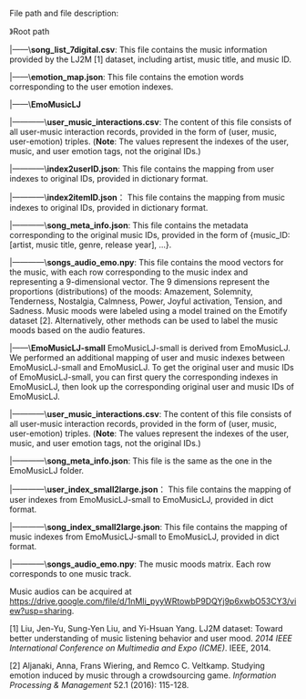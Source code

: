 
File path and file description:

》Root path

|——\\**song_list_7digital.csv**:  This file contains the music information provided by the LJ2M [1] dataset, including artist, music title, and music ID.

|——\\**emotion_map.json**:  This file contains the emotion words corresponding to the user emotion indexes.

|——\\**EmoMusicLJ**

|————\\**user_music_interactions.csv**: The content of this file consists of all user-music interaction records, provided in the form of (user, music, user-emotion) triples. (**Note**: The values represent the indexes of the user, music, and user emotion tags, not the original IDs.)

|————\\**index2userID.json**: This file contains the mapping from user indexes to original IDs, provided in dictionary format.

|————\\**index2itemID.json**： This file contains the mapping from music indexes to original IDs, provided in dictionary format.

|————\\**song_meta_info.json**:  This file contains the metadata corresponding to the original music IDs, provided in the form of {music_ID: [artist, music title, genre, release year], ...}.

|————\\**songs_audio_emo.npy**: This file contains the mood vectors for the music, with each row corresponding to the music index and representing a 9-dimensional vector. The 9 dimensions represent the proportions (distributions) of the moods: Amazement, Solemnity, Tenderness, Nostalgia, Calmness, Power, Joyful activation, Tension, and Sadness.     Music moods were labeled using a model trained on the Emotify dataset [2]. Alternatively, other methods can be used to label the music moods based on the audio features.

|——\\**EmoMusicLJ-small**
EmoMusicLJ-small is derived from EmoMusicLJ. We performed an additional mapping of user and music indexes between EmoMusicLJ-small and EmoMusicLJ. To get the original user and music IDs of EmoMusicLJ-small, you can first query the corresponding indexes in EmoMusicLJ, then look up the corresponding original user and music IDs of EmoMusicLJ.

|————\\**user_music_interactions.csv**: The content of this file consists of all user-music interaction records, provided in the form of (user, music, user-emotion) triples. (**Note**: The values represent the indexes of the user, music, and user emotion tags, not the original IDs.)

|————\\**song_meta_info.json**: This file is the same as the one in the EmoMusicLJ folder.

|————\\**user_index_small2large.json**： This file contains the mapping of user indexes from EmoMusicLJ-small to EmoMusicLJ, provided in dict format.

|————\\**song_index_small2large.json**: This file contains the mapping of  music indexes from EmoMusicLJ-small to EmoMusicLJ, provided in dict format.

|————\\**songs_audio_emo.npy**: The music moods matrix. Each row corresponds to one music track.

Music audios can be acquired at https://drive.google.com/file/d/1nMIi_pyyWRtowbP9DQYj9p6xwbO53CY3/view?usp=sharing.

[1] Liu, Jen-Yu, Sung-Yen Liu, and Yi-Hsuan Yang. LJ2M dataset: Toward better understanding of music listening behavior and user mood. *2014 IEEE International Conference on Multimedia and Expo (ICME)*. IEEE, 2014.

[2] Aljanaki, Anna, Frans Wiering, and Remco C. Veltkamp. Studying emotion induced by music through a crowdsourcing game. *Information Processing & Management* 52.1 (2016): 115-128.
